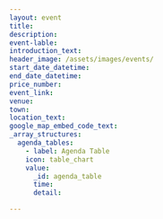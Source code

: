 ```yaml
---
layout: event
title:
description:
event-lable:
introduction_text:
header_image: /assets/images/events/
start_date_datetime:
end_date_datetime:
price_number: 
event_link:
venue:
town:
location_text:
google_map_embed_code_text:
_array_structures:
  agenda_tables:
    - label: Agenda Table
    icon: table_chart
    value:
      _id: agenda_table
      time:
      detail:

---
```

